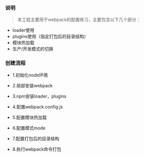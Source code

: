 ### 说明
> 本工程主要用于webpack的配置练习，主要包含以下几个部分：

- loader使用
- plugins使用（指定打包后的目录结构）
- 模块热加载
- 生产/开发模式的切换

### 创建流程
- 1.初始化node环境

- 2.局部安装webpack

- 3.npm安装loader，plugins

- 4.配置webpack.config.js

- 5.配置模块热加载

- 6.配置模式mode

- 7.配置打包后的目录结构

- 8.执行webpack命令打包